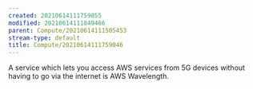 ```yaml
---
created: 20210614111759055
modified: 20210614111849466
parent: Compute/20210614111505453
stream-type: default
title: Compute/20210614111759046
---
```

A service which lets you access AWS services from 5G devices without having to go via the internet is AWS Wavelength.
